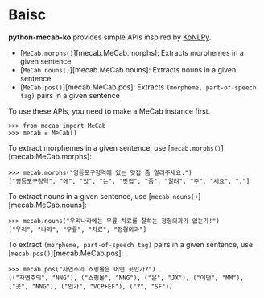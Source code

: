 # Baisc

**python-mecab-ko** provides simple APIs inspired by [KoNLPy](https://github.com/konlpy/konlpy).

- [`MeCab.morphs()`][mecab.MeCab.morphs]: Extracts morphemes in a given sentence
- [`MeCab.nouns()`][mecab.MeCab.nouns]: Extracts nouns in a given sentence
- [`MeCab.pos()`][mecab.MeCab.pos]: Extracts `(morpheme, part-of-speech tag)` pairs in a given sentence

To use these APIs, you need to make a MeCab instance first.

```pycon
>>> from mecab import MeCab
>>> mecab = MeCab()
```

To extract morphemes in a given sentence, use [`mecab.morphs()`][mecab.MeCab.morphs]:
```pycon
>>> mecab.morphs("영등포구청역에 있는 맛집 좀 알려주세요.")
["영등포구청역", "에", "있", "는", "맛집", "좀", "알려", "주", "세요", "."]
```

To extract nouns in a given sentence, use [`mecab.nouns()`][mecab.MeCab.nouns]:
```pycon
>>> mecab.nouns("우리나라에는 무릎 치료를 잘하는 정형외과가 없는가!")
["우리", "나라", "무릎", "치료", "정형외과"]
```

To extract `(morpheme, part-of-speech tag)` pairs in a given sentence, use [`mecab.pos()`][mecab.MeCab.pos]:
```pycon
>>> mecab.pos("자연주의 쇼핑몰은 어떤 곳인가?")
[("자연주의", "NNG"), ("쇼핑몰", "NNG"), ("은", "JX"), ("어떤", "MM"), ("곳", "NNG"), ("인가", "VCP+EF"), ("?", "SF")]
```
